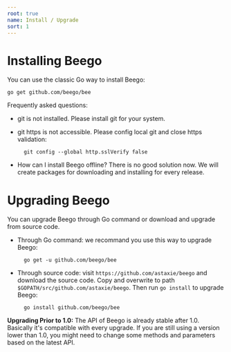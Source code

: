 ```yaml
---
root: true
name: Install / Upgrade
sort: 1
---
```


# Installing Beego

You can use the classic Go way to install Beego:

	go get github.com/beego/bee

Frequently asked questions:

- git is not installed. Please install git for your system.
- git https is not accessible. Please config local git and close https validation:

		git config --global http.sslVerify false

- How can I install Beego offline? There is no good solution now. We will create packages for downloading and installing for every release.

# Upgrading Beego

You can upgrade Beego through Go command or download and upgrade from source code.

- Through Go command: we recommand you use this way to upgrade Beego:

		go get -u github.com/beego/bee

- Through source code: visit `https://github.com/astaxie/beego` and download the source code. Copy and overwrite to path `$GOPATH/src/github.com/astaxie/beego`. Then run `go install` to upgrade Beego:

		go install github.com/beego/bee

**Upgrading Prior to 1.0:** The API of Beego is already stable after 1.0. Basically it's compatible with every upgrade. If you are still using a version lower than 1.0, you might need to change some methods and parameters based on the latest API.

